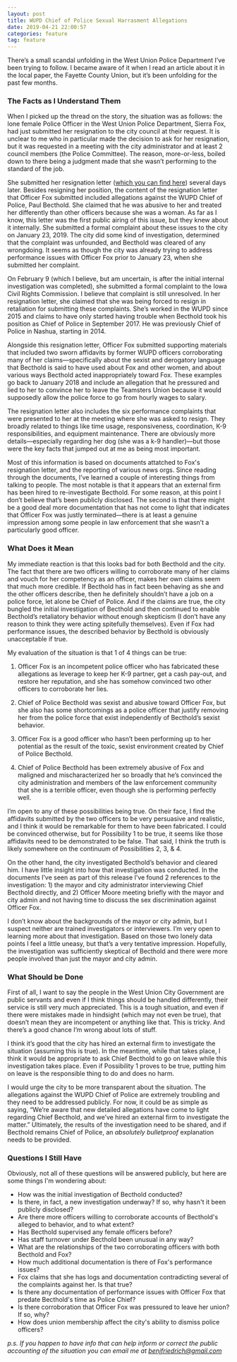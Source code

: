 ```yaml
---
layout: post
title: WUPD Chief of Police Sexual Harrasment Allegations
date: 2019-04-21 22:00:57
categories: feature
tag: feature
---
```

There’s a small scandal unfolding in the West Union Police Department I’ve been trying to follow. I became aware of it when I read an article about it in the local paper, the Fayette County Union, but it’s been unfolding for the past few months. 

### The Facts as I Understand Them

When I picked up the thread on the story, the situation was as follows: the lone female Police Officer in the West Union Police Department, Sierra Fox, had just submitted her resignation to the city council at their request. It is unclear to me who in particular made the decision to ask for her resignation, but it was requested in a meeting with the city administrator and at least 2 council members (the Police Committee). The reason, more-or-less, boiled down to there being a judgment made that she wasn’t performing to the standard of the job. 

She submitted her resignation letter ([which you can find here](/assets/other/fox-resignation.pdf)) several days later. Besides resigning her position, the content of the resignation letter that Officer Fox submitted included allegations against the WUPD Chief of Police, Paul Becthold. She claimed that he was abusive to her and treated her differently than other officers because she was a woman. As far as I know, this letter was the first public airing of this issue, but they knew about it internally. She submitted a formal complaint about these issues to the city on January 23, 2019. The city did some kind of investigation, determined that the complaint was unfounded, and Becthold was cleared of any wrongdoing. It seems as though the city was already trying to address performance issues with Officer Fox prior to January 23, when she submitted her complaint. 

On February 9 (which I believe, but am uncertain, is after the initial internal investigation was completed), she submitted a formal complaint to the Iowa Civil Rights Commission. I believe that complaint is still unresolved. In her resignation letter, she claimed that she was being forced to resign in retaliation for submitting these complaints. She’s worked in the WUPD since 2015 and claims to have only started having trouble when Becthold took his position as Chief of Police in September 2017. He was previously Chief of Police in Nashua, starting in 2014.

Alongside this resignation letter, Officer Fox submitted supporting materials that included two sworn affidavits by former WUPD officers corroborating many of her claims—specifically about the sexist and derogatory language that Becthold is said to have used about Fox and other women, and about various ways Becthold acted inappropriately toward Fox. These examples go back to January 2018 and include an allegation that he pressured and lied to her to convince her to leave the Teamsters Union because it would supposedly allow the police force to go from hourly wages to salary.

The resignation letter also includes the six performance complaints that were presented to her at the meeting where she was asked to resign. They broadly related to things like time usage, responsiveness, coordination, K-9 responsibilities, and equipment maintenance. There are obviously more details—especially regarding her dog (she was a k-9 handler)—but those were the key facts that jumped out at me as being most important. 

Most of this information is based on documents attatched to Fox's resignation letter, and the reporting of various news orgs. Since reading through the documents, I’ve learned a couple of interesting things from talking to people. The most notable is that it appears that an external firm has been hired to re-investigate Becthold. For some reason, at this point I don’t believe that’s been publicly disclosed. The second is that there might be a good deal more documentation that has not come to light that indicates that Officer Fox was justly terminated—there is at least a genuine impression among some people in law enforcement that she wasn’t a particularly good officer.

### What Does it Mean

My immediate reaction is that this looks bad for both Becthold and the city. The fact that there are two officers willing to corroborate many of her claims and vouch for her competency as an officer, makes her own claims seem that much more credible. If Becthold has in fact been behaving as she and the other officers describe, then he definitely shouldn’t have a job on a police force, let alone be Chief of Police. And if the claims are true, the city bungled the initial investigation of Becthold and then continued to enable Becthold’s retaliatory behavior without enough skepticism (I don’t have any reason to think they were acting spitefully themselves). Even if Fox had performance issues, the described behavior by Becthold is obviously unacceptable if true.

My evaluation of the situation is that 1 of 4 things can be true:

1) Officer Fox is an incompetent police officer who has fabricated these allegations as leverage to keep her K-9 partner, get a cash pay-out, and restore her reputation, and she has somehow convinced two other officers to corroborate her lies.

2) Chief of Police Becthold was sexist and abusive toward Officer Fox, but she also has some shortcomings as a police officer that justify removing her from the police force that exist independently of Becthold’s sexist behavior.

3) Officer Fox is a good officer who hasn’t been performing up to her potential as the result of the toxic, sexist environment created by Chief of Police Becthold.

4) Chief of Police Becthold has been extremely abusive of Fox and maligned and mischaracterized her so broadly that he’s convinced the city administration and members of the law enforcement community that she is a terrible officer, even though she is performing perfectly well.

I’m open to any of these possibilities being true. On their face, I find the affidavits submitted by the two officers to be very persuasive and realistic, and I think it would be remarkable for them to have been fabricated. I could be convinced otherwise, but for Possibility 1 to be true, it seems like those affidavits need to be demonstrated to be false. That said, I think the truth is likely somewhere on the continuum of Possibilities 2, 3, & 4. 

On the other hand, the city investigated Becthold’s behavior and cleared him. I have little insight into how that investigation was conducted. In the documents I’ve seen as part of this release I’ve found 2 references to the investigation: 1) the mayor and city administrator interviewing Chief Becthold directly, and 2) Officer Moore meeting briefly with the mayor and city admin and not having time to discuss the sex discrimination against Officer Fox. 

I don’t know about the backgrounds of the mayor or city admin, but I suspect neither are trained investigators or interviewers. I’m very open to learning more about that investigation. Based on those two lonely data points I feel a little uneasy, but that’s a very tentative impression. Hopefully, the investigation was sufficiently skeptical of Becthold and there were more people involved than just the mayor and city admin.

### What Should be Done

First of all, I want to say the people in the West Union City Government are public servants and even if I think things should be handled differently, their service is still very much appreciated. This is a tough situation, and even if there were mistakes made in hindsight (which may not even be true), that doesn’t mean they are incompetent or anything like that. This is tricky. And there’s a good chance I’m wrong about lots of stuff.

I think it’s good that the city has hired an external firm to investigate the situation (assuming this is true). In the meantime, while that takes place, I think it would be appropriate to ask Chief Becthold to go on leave while this investigation takes place. Even if Possibility 1 proves to be true, putting him on leave is the responsible thing to do and does no harm. 

I would urge the city to be more transparent about the situation. The allegations against the WUPD Chief of Police are extremely troubling and they need to be addressed publicly. For now, it could be as simple as saying, “We’re aware that new detailed allegations have come to light regarding Chief Becthold, and we’ve hired an external firm to investigate the matter.” Ultimately, the results of the investigation need to be shared, and if Becthold remains Chief of Police, an *absolutely bulletproof* explanation needs to be provided.

### Questions I Still Have

Obviously, not all of these questions will be answered publicly, but here are some things I'm wondering about:

- How was the initial investigation of Becthold conducted?
- Is there, in fact, a new investigation underway? If so, why hasn't it been publicly disclosed?
- Are there more officers willing to corroborate accounts of Becthold's alleged to behavior, and to what extent?
- Has Becthold supervised any female officers before?
- Has staff turnover under Becthold been unusual in any way?
- What are the relationships of the two corroborating officers with both Becthold and Fox?
- How much additional documentation is there of Fox's performance issues?
- Fox claims that she has logs and documentation contradicting  several of the complaints against her. Is that true?
- Is there any documentation of performance issues with Officer Fox that predate Becthold's time as Police Chief?
- Is there corroboration that Officer Fox was pressured to leave her union? If so, why?
- How does union membership affect the city's ability to dismiss police officers?

*p.s. If you happen to have info that can help inform or correct the public accounting of the situation you can email me at [benjfriedrich@gmail.com](mailto:benjfriedrich@gmail.com)*